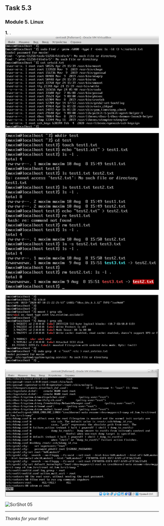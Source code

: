 ## Task 5.3
### Module 5. Linux

**1.** .  
![ScrShot 01](https://github.com/nigth/DevOps_online_Kyiv_2020Q3Q4/blob/master/m5/task5.3/scr/01.png "ScrShot 01")  



![ScrShot 02](https://github.com/nigth/DevOps_online_Kyiv_2020Q3Q4/blob/master/m5/task5.3/scr/02.png "ScrShot 02")  

![ScrShot 03](https://github.com/nigth/DevOps_online_Kyiv_2020Q3Q4/blob/master/m5/task5.3/scr/03.png "ScrShot 03")  

![ScrShot 04](https://github.com/nigth/DevOps_online_Kyiv_2020Q3Q4/blob/master/m5/task5.3/scr/04.png "ScrShot 04")  

![ScrShot 05](https://github.com/nigth/DevOps_online_Kyiv_2020Q3Q4/blob/master/m5/task5.3/scr/05.png "ScrShot 05")  


___
 
_Thanks for your time!_  
 

